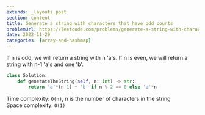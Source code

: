 ```yaml
---
extends: _layouts.post
section: content
title: Generate a string with characters that have odd counts
problemUrl: https://leetcode.com/problems/generate-a-string-with-characters-that-have-odd-counts/
date: 2022-11-29
categories: [array-and-hashmap]
---
```


If n is odd, we will return a string with n 'a's. If n is even, we will return a string with n-1 'a's and one 'b'.

```python
class Solution:
    def generateTheString(self, n: int) -> str:
        return 'a'*(n-1) + 'b' if n % 2 == 0 else 'a'*n
```

Time complexity: `O(n)`, n is the number of characters in the string <br/>
Space complexity: `O(1)`